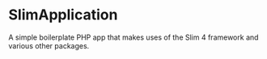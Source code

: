 # SlimApplication
A simple boilerplate PHP app that makes uses of the Slim 4 framework and various other packages.
